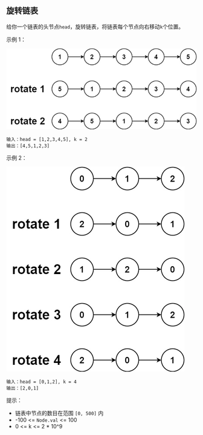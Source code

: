 ## 旋转链表

给你一个链表的头节点`head`，旋转链表，将链表每个节点向右移动`k`个位置。


示例 1：

![](../images/61.rotate-list.png)
```
输入：head = [1,2,3,4,5], k = 2
输出：[4,5,1,2,3]
```
示例 2：

![](../images/61.rotate-list_1.png)

```
输入：head = [0,1,2], k = 4
输出：[2,0,1]
```

提示：

* 链表中节点的数目在范围 `[0, 500]` 内
* -100 <= `Node.val` <= 100
* 0 <= k <= 2 * 10^9